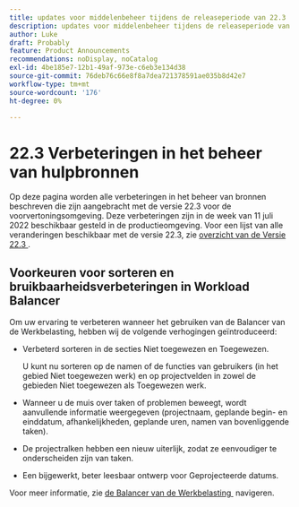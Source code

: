 ```yaml
---
title: updates voor middelenbeheer tijdens de releaseperiode van 22.3
description: updates voor middelenbeheer tijdens de releaseperiode van 22.3
author: Luke
draft: Probably
feature: Product Announcements
recommendations: noDisplay, noCatalog
exl-id: 4be185e7-12b1-49af-973e-c6eb3e134d38
source-git-commit: 76deb76c66e8f8a7dea721378591ae035b8d42e7
workflow-type: tm+mt
source-wordcount: '176'
ht-degree: 0%

---
```


# 22.3 Verbeteringen in het beheer van hulpbronnen

Op deze pagina worden alle verbeteringen in het beheer van bronnen beschreven die zijn aangebracht met de versie 22.3 voor de voorvertoningsomgeving. Deze verbeteringen zijn in de week van 11 juli 2022 beschikbaar gesteld in de productieomgeving. Voor een lijst van alle veranderingen beschikbaar met de versie 22.3, zie [&#x200B; overzicht van de Versie 22.3 &#x200B;](../../../product-announcements/product-releases/22.3-release-activity/22-3-release-overview.md).

## Voorkeuren voor sorteren en bruikbaarheidsverbeteringen in Workload Balancer

Om uw ervaring te verbeteren wanneer het gebruiken van de Balancer van de Werkbelasting, hebben wij de volgende verhogingen geïntroduceerd:

* Verbeterd sorteren in de secties Niet toegewezen en Toegewezen.

  U kunt nu sorteren op de namen of de functies van gebruikers (in het gebied Niet toegewezen werk) en op projectvelden in zowel de gebieden Niet toegewezen als Toegewezen werk.

* Wanneer u de muis over taken of problemen beweegt, wordt aanvullende informatie weergegeven (projectnaam, geplande begin- en einddatum, afhankelijkheden, geplande uren, namen van bovenliggende taken).

* De projectralken hebben een nieuw uiterlijk, zodat ze eenvoudiger te onderscheiden zijn van taken.

* Een bijgewerkt, beter leesbaar ontwerp voor Geprojecteerde datums.


Voor meer informatie, zie [&#x200B; de Balancer van de Werkbelasting &#x200B;](/help/quicksilver/resource-mgmt/workload-balancer/navigate-the-workload-balancer.md) navigeren.

